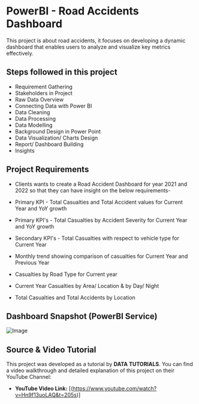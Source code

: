 # PowerBI - Road Accidents Dashboard

This project is about road accidents, it focuses on developing a dynamic dashboard that enables users to analyze and visualize key metrics effectively. 


## Steps followed in this project
- Requirement Gathering
- Stakeholders in Project
- Raw Data Overview
- Connecting Data with Power BI
- Data Cleaning
- Data Processing
- Data Modelling
- Background Design in Power Point
- Data Visualization/ Charts Design
- Report/ Dashboard Building
- Insights


## Project Requirements 

- Clients wants to create a Road Accident Dashboard for year 2021 and 2022 so that they can have insight on the below requirements-

- Primary KPI - Total Casualties and Total Accident values for Current Year and YoY growth

- Primary KPI's - Total Casualties by Accident Severity for Current Year and YoY growth

- Secondary KPI's - Total Casualties with respect to vehicle type for Current Year

- Monthly trend showing comparison of casualties for Current Year and Previous Year

- Casualties by Road Type for Current year

- Current Year Casualties by Area/ Location & by Day/ Night

- Total Casualties and Total Accidents by Location


## Dashboard Snapshot (PowerBI Service)

![Image](https://github.com/user-attachments/assets/9b835b82-532e-45d4-a924-a4d14f4c75ae)

## Source & Video Tutorial

This project was developed as a tutorial by **DATA TUTORIALS**.
You can find a video walkthrough and detailed explanation of this project on their YouTube Channel:

* **YouTube Video Link:** [(https://www.youtube.com/watch?v=Hn9f13uoLAQ&t=205s)]
